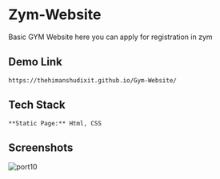 # Zym-Website

Basic GYM Website here you can apply for registration in zym


## Demo Link
```
https://thehimanshudixit.github.io/Gym-Website/
```

## Tech Stack
```
**Static Page:** Html, CSS
```

## Screenshots

![port10](https://github.com/TheHimanshuDixit/Gym-Website/assets/107857348/f83a1932-d068-4c2d-8ad5-c6f6522bcca5)





